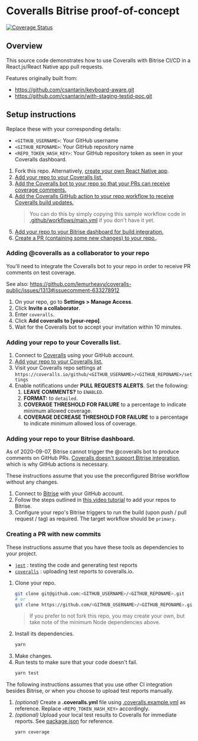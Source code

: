 # Coveralls Bitrise proof-of-concept

[![Coverage Status](https://coveralls.io/repos/github/csantarin/coveralls-bitrise-experiment/badge.svg?branch=master)](https://coveralls.io/github/csantarin/coveralls-bitrise-experiment?branch=master)

## Overview

This source code demonstrates how to use Coveralls with Bitrise CI/CD in a React.js/React Native app pull requests.

Features originally built from:
- https://github.com/csantarin/keyboard-aware.git
- https://github.com/csantarin/with-staging-testid-poc.git

## Setup instructions
Replace these with your corresponding details:
- `<GITHUB_USERNAME>`: Your GitHub username
- `<GITHUB_REPONAME>`: Your GitHub repository name
- `<REPO_TOKEN_HASH_KEY>`: Your GitHub repository token as seen in your Coveralls dashboard.

1. Fork this repo. Alternatively, [create your own React Native app](https://reactnative.dev/docs/environment-setup).
2. [Add your repo to your Coveralls list.](#adding-your-repo-to-your-coveralls-list)
3. [Add the Coveralls bot to your repo so that your PRs can receive coverage comments.](#adding-the-coveralls-bot-as-a-collaborator-to-your-repo)
4. [Add the Coveralls GitHub action to your repo workflow to receive Coveralls build updates.](https://github.com/marketplace/actions/coveralls-github-action)
   > You can do this by simply copying this sample workflow code in [.github/workflows/main.yml](/.github/workflows/main.yml) if you don't have it yet.
5. [Add your repo to your Bitrise dashboard for build integration.](#adding-your-repo-to-your-bitrise-dashboard)
6. [Create a PR (containing some new changes) to your repo.](#creating-a-pr-with-new-commits).

### Adding @coveralls as a collaborator to your repo
You'll need to integrate the Coveralls bot to your repo in order to receive PR comments on test coverage.

See also: https://github.com/lemurheavy/coveralls-public/issues/1313#issuecomment-633278912

1. On your repo, go to **Settings > Manage Access**.
2. Click **Invite a collaborator**.
3. Enter `coveralls`.
4. Click **Add coveralls to [your-repo]**.
5. Wait for the Coveralls bot to accept your invitation within 10 minutes.

### Adding your repo to your Coveralls list.
1. Connect to [Coveralls](https://coveralls.io/) using your GitHub account.
2. [Add your repo to your Coveralls list.](https://coveralls.io/repos/new)
3. Visit your Coveralls repo settings at `https://coveralls.io/github/<GITHUB_USERNAME>/<GITHUB_REPONAME>/settings`
4. Enable notifications under **PULL REQUESTS ALERTS**. Set the following:
   1. **LEAVE COMMENTS?** to `ENABLED`.
   2. **FORMAT:** to `detailed`.
   3. **COVERAGE THRESHOLD FOR FAILURE** to a percentage to indicate minimum allowed coverage.
   4. **COVERAGE DECREASE THRESHOLD FOR FAILURE** to a percentage to indicate minimum allowed loss of coverage.

### Adding your repo to your Bitrise dashboard.
As of 2020-09-07, Bitrise cannot trigger the @coveralls bot to produce comments on GitHub PRs. [Coveralls doesn't support Bitrise integration](https://docs.coveralls.io/supported-ci-services), which is why GitHub actions is necessary.

These instructions assume that you use the preconfigured Bitrise workflow without any changes.

1. Connect to [Bitrise](https://app.bitrise.io/users/sign_in) with your GitHub account.
2. Follow the steps outlined in [this video tutorial](https://www.youtube.com/watch?v=dG5I9qWDbQE) to add your repos to Bitrise.
3. Configure your repo's Bitrise triggers to run the build (upon push / pull request / tag) as required. The target workflow should be `primary`.

### Creating a PR with new commits
These instructions assume that you have these tools as dependencies to your project.
- [`jest`](https://www.npmjs.com/package/jest) : testing the code and generating test reports
- [`coveralls`](https://www.npmjs.com/package/coveralls) : uploading test reports to coveralls.io.

1. Clone your repo.
   ```bash
   git clone git@github.com:<GITHUB_USERNAME>/<GITHUB_REPONAME>.git
   # or
   git clone https://github.com/<GITHUB_USERNAME>/<GITHUB_REPONAME>.git
   ```
   > If you prefer to not fork this repo, you may create your own, but take note of the minimum Node dependencies above.
2. Install its dependencies.
   ```bash
   yarn
   ```
3. Make changes.
4. Run tests to make sure that your code doesn't fail.
   ```bash
   yarn test
   ```

The following instructions assumes that you use other CI integration besides Bitrise, or when you choose to upload test reports manually.
1. *(optional)* Create a **.coveralls.yml** file using [.coveralls.example.yml](.coveralls.example.yml) as reference. Replace `<REPO_TOKEN_HASH_KEY>` accordingly.
2. *(optional)* Upload your local test results to Coveralls for immediate reports. See [package.json](package.json) for reference.
   ```bash
   yarn coverage
   ```
